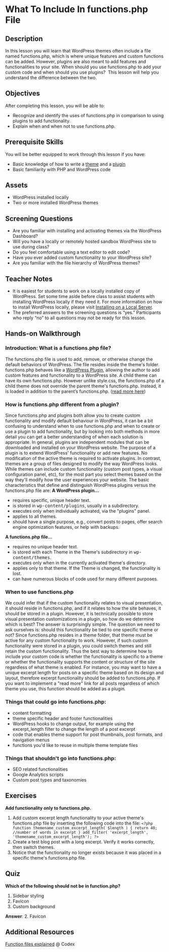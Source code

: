 # What To Include In functions.php File

## Description

In this lesson you will learn that WordPress themes often include a file named functions.php, which is where unique features and custom functions can be added. However, plugins are also meant to add features and functionalities to your site. When should you use functions.php to add your custom code and when should you use plugins?  This lesson will help you understand the difference between the two.

## Objectives

After completing this lesson, you will be able to:

*   Recognize and identify the uses of functions.php in comparison to using plugins to add functionality.
*   Explain when and when not to use functions.php.

## Prerequisite Skills

You will be better equipped to work through this lesson if you have:

*   Basic knowledge of how to write a [theme](https://codex.wordpress.org/Theme_Development) and a [plugin](https://codex.wordpress.org/Writing_a_Plugin)
*   Basic familiarity with PHP and WordPress code

## Assets

*   WordPress installed locally
*   Two or more installed WordPress themes

## Screening Questions

*   Are you familiar with installing and activating themes via the WordPress Dashboard?
*   Will you have a locally or remotely hosted sandbox WordPress site to use during class?
*   Do you feel comfortable using a text editor to edit code?
*   Have you ever added custom functionality to your WordPress site?
*   Are you familiar with the file hierarchy of WordPress themes?

## Teacher Notes

*   It is easiest for students to work on a locally installed copy of WordPress. Set some time aside before class to assist students with installing WordPress locally if they need it. For more information on how to install WordPress locally, please visit [Installing on a Local Server](https://make.wordpress.org/core/handbook/installing-a-local-server/ "Installing on a Local Server").
*   The preferred answers to the screening questions is “yes.” Participants who reply “no” to all questions may not be ready for this lesson.

## Hands-on Walkthrough

### Introduction: What is a functions.php file?

The functions.php file is used to add, remove, or otherwise change the default behaviors of WordPress. The file resides inside the theme's folder. functions.php behaves like a [WordPress Plugin](https://codex.wordpress.org/Plugins "Plugins"), allowing the author to add custom features and functionality to a WordPress site. A child theme can have its own functions.php. However unlike style.css, the functions.php of a child theme does not override the parent theme's functions.php. Instead, it is loaded in addition to the parent’s functions.php. ([read more here](https://codex.wordpress.org/Child_Themes#Using_functions.php))

### How is functions.php different from a plugin?

Since functions.php and plugins both allow you to create custom functionality and modify default behaviour in WordPress, it can be a bit confusing to understand when to use functions.php and when to create or use a plugin to add functionality, but by looking into both methods in more detail you can get a better understanding of when each solution is appropriate. In general, plugins are independent modules that can be downloaded and installed on your WordPress website. The purpose of a plugin is to extend WordPress' functionality or add new features. No modification of the active theme is required to activate plugins. In contrast, themes are a group of files designed to modify the way WordPress looks. While themes can include custom functionality (custom post types, a visual configuration panel, etc), for the most part you select themes based on the way they'll modify how the user experiences your website. The basic characteristics that define and distinguish WordPress plugins versus the functions.php file are: **A WordPress plugin...**

*   requires specific, unique header text.
*   is stored in <tt>wp-content/plugins</tt>, usually in a subdirectory.
*   executes only when individually activated, via the "plugins" panel.
*   applies to all themes.
*   should have a single purpose, e.g., convert posts to pages, offer search engine optimization features, or help with backups.

**A functions.php file...**

*   requires no unique header text.
*   is stored with each Theme in the Theme's subdirectory in <tt>wp-content/themes</tt>.
*   executes only when in the currently activated theme's directory.
*   applies only to that theme. If the Theme is changed, the functionality is lost.
*   can have numerous blocks of code used for many different purposes.

### When to use functions.php

We could infer that if the custom functionality relates to visual presentation, it should reside in functions.php, and if it relates to how the site behaves, it should be stored in a plugin. However, it is technically possible to store visual presentation customizations in a plugin, so how do we determine which is best? The answer is surprisingly simple. The question we need to ask ourselves is: should this functionality be tied to one specific theme or not? Since functions.php resides in a theme folder, that theme must be active for any custom functionality to work. However, if such custom functionality were stored in a plugin, you could switch themes and still retain the custom functionality. Thus the best way to determine how to include your custom code is whether the functionality is specific to a theme or whether the functionality supports the content or structure of the site regardless of what theme is enabled. For instance, you may want to have a unique excerpt length for posts on a specific theme based on its design and layout, therefore excerpt functionality should be added to functions.php. If you want to implement a "read more" link for all posts regardless of which theme you use, this function should be added as a plugin.

### Things that could go into functions.php:

*   content formatting
*   theme specific header and footer functionalities
*   WordPress hooks to change output, for example using the excerpt_length filter to change the length of a post excerpt
*   code that enables theme support for post thumbnails, post formats, and navigation menus
*   functions you'd like to reuse in multiple theme template files

### Things that shouldn't go into functions.php:

*   SEO related functionalities
*   Google Analytics scripts
*   Custom post types and taxonomies

## Exercises

**Add functionality only to functions.php.**

1.  Add custom excerpt length functionality to your active theme's functions.php file by inserting the following code into the file: `<?php function themename_custom_excerpt_length( $length ) { return 40; //number of words in excerpt } add_filter( 'excerpt_length', 'themename_custom_excerpt_length'); ?>`
2.  Create a test blog post with a long excerpt. Verify it works correctly, then switch themes.
3.  Notice that the functionality no longer exists because it was placed in a specific theme's functions.php file.

## Quiz

**Which of the following should not be in function.php?**

1.  Sidebar styling
2.  Favicon
3.  Custom background

**Answer**: 2\. Favicon

## Additional Resources

[Function files explained](https://codex.wordpress.org/Functions_File_Explained) @ Codex
